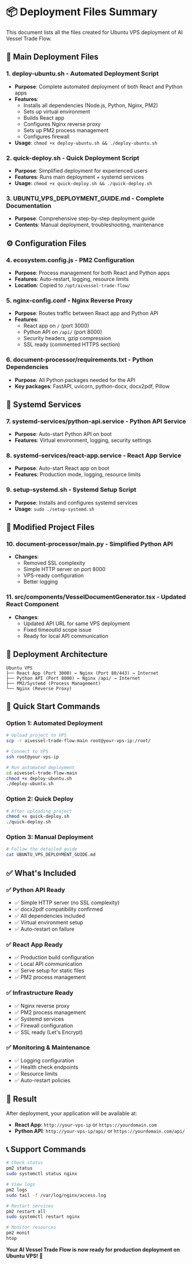 # 📦 Deployment Files Summary

This document lists all the files created for Ubuntu VPS deployment of AI Vessel Trade Flow.

## 🚀 Main Deployment Files

### 1. **deploy-ubuntu.sh** - Automated Deployment Script
- **Purpose**: Complete automated deployment of both React and Python apps
- **Features**: 
  - Installs all dependencies (Node.js, Python, Nginx, PM2)
  - Sets up virtual environment
  - Builds React app
  - Configures Nginx reverse proxy
  - Sets up PM2 process management
  - Configures firewall
- **Usage**: `chmod +x deploy-ubuntu.sh && ./deploy-ubuntu.sh`

### 2. **quick-deploy.sh** - Quick Deployment Script
- **Purpose**: Simplified deployment for experienced users
- **Features**: Runs main deployment + systemd services
- **Usage**: `chmod +x quick-deploy.sh && ./quick-deploy.sh`

### 3. **UBUNTU_VPS_DEPLOYMENT_GUIDE.md** - Complete Documentation
- **Purpose**: Comprehensive step-by-step deployment guide
- **Contents**: Manual deployment, troubleshooting, maintenance

## ⚙️ Configuration Files

### 4. **ecosystem.config.js** - PM2 Configuration
- **Purpose**: Process management for both React and Python apps
- **Features**: Auto-restart, logging, resource limits
- **Location**: Copied to `/opt/aivessel-trade-flow/`

### 5. **nginx-config.conf** - Nginx Reverse Proxy
- **Purpose**: Routes traffic between React app and Python API
- **Features**: 
  - React app on `/` (port 3000)
  - Python API on `/api/` (port 8000)
  - Security headers, gzip compression
  - SSL ready (commented HTTPS section)

### 6. **document-processor/requirements.txt** - Python Dependencies
- **Purpose**: All Python packages needed for the API
- **Key packages**: FastAPI, uvicorn, python-docx, docx2pdf, Pillow

## 🔧 Systemd Services

### 7. **systemd-services/python-api.service** - Python API Service
- **Purpose**: Auto-start Python API on boot
- **Features**: Virtual environment, logging, security settings

### 8. **systemd-services/react-app.service** - React App Service
- **Purpose**: Auto-start React app on boot
- **Features**: Production mode, logging, resource limits

### 9. **setup-systemd.sh** - Systemd Setup Script
- **Purpose**: Installs and configures systemd services
- **Usage**: `sudo ./setup-systemd.sh`

## 📝 Modified Project Files

### 10. **document-processor/main.py** - Simplified Python API
- **Changes**: 
  - Removed SSL complexity
  - Simple HTTP server on port 8000
  - VPS-ready configuration
  - Better logging

### 11. **src/components/VesselDocumentGenerator.tsx** - Updated React Component
- **Changes**:
  - Updated API URL for same VPS deployment
  - Fixed timeoutId scope issue
  - Ready for local API communication

## 🎯 Deployment Architecture

```
Ubuntu VPS
├── React App (Port 3000) ← Nginx (Port 80/443) → Internet
├── Python API (Port 8000) ← Nginx /api/ → Internet
├── PM2/Systemd (Process Management)
└── Nginx (Reverse Proxy)
```

## 🚀 Quick Start Commands

### Option 1: Automated Deployment
```bash
# Upload project to VPS
scp -r aivessel-trade-flow-main root@your-vps-ip:/root/

# Connect to VPS
ssh root@your-vps-ip

# Run automated deployment
cd aivessel-trade-flow-main
chmod +x deploy-ubuntu.sh
./deploy-ubuntu.sh
```

### Option 2: Quick Deploy
```bash
# After uploading project
chmod +x quick-deploy.sh
./quick-deploy.sh
```

### Option 3: Manual Deployment
```bash
# Follow the detailed guide
cat UBUNTU_VPS_DEPLOYMENT_GUIDE.md
```

## ✅ What's Included

### ✅ **Python API Ready**
- ✅ Simple HTTP server (no SSL complexity)
- ✅ docx2pdf compatibility confirmed
- ✅ All dependencies included
- ✅ Virtual environment setup
- ✅ Auto-restart on failure

### ✅ **React App Ready**
- ✅ Production build configuration
- ✅ Local API communication
- ✅ Serve setup for static files
- ✅ PM2 process management

### ✅ **Infrastructure Ready**
- ✅ Nginx reverse proxy
- ✅ PM2 process management
- ✅ Systemd services
- ✅ Firewall configuration
- ✅ SSL ready (Let's Encrypt)

### ✅ **Monitoring & Maintenance**
- ✅ Logging configuration
- ✅ Health check endpoints
- ✅ Resource limits
- ✅ Auto-restart policies

## 🎉 Result

After deployment, your application will be available at:
- **React App**: `http://your-vps-ip` or `https://yourdomain.com`
- **Python API**: `http://your-vps-ip/api/` or `https://yourdomain.com/api/`

## 📞 Support Commands

```bash
# Check status
pm2 status
sudo systemctl status nginx

# View logs
pm2 logs
sudo tail -f /var/log/nginx/access.log

# Restart services
pm2 restart all
sudo systemctl restart nginx

# Monitor resources
pm2 monit
htop
```

**Your AI Vessel Trade Flow is now ready for production deployment on Ubuntu VPS! 🚀**
